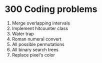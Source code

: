 # 300 Coding problems

1. Merge overlapping intervals
2. Implement hitcounter class
3. Water trap
4. Roman numeral convert
5. All possible permutations
6. All binary search trees
7. Replace pixel's color
